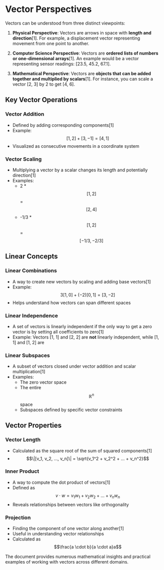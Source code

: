 # Vector Perspectives

Vectors can be understood from three distinct viewpoints:

1. **Physical Perspective**: Vectors are arrows in space with **length and direction**[1]. For example, a displacement vector representing movement from one point to another.

2. **Computer Science Perspective**: Vectors are **ordered lists of numbers or one-dimensional arrays**[1]. An example would be a vector representing sensor readings: [23.5, 45.2, 67.1].

3. **Mathematical Perspective**: Vectors are **objects that can be added together and multiplied by scalars**[1]. For instance, you can scale a vector [2, 3] by 2 to get [4, 6].

## Key Vector Operations

### Vector Addition

- Defined by adding corresponding components[1]
- Example: $$[1, 2] + [3, -1] = [4, 1]$$
- Visualized as consecutive movements in a coordinate system

### Vector Scaling

- Multiplying a vector by a scalar changes its length and potentially direction[1]
- Examples:
  - 2 * $$[1, 2]$$ = $$[2, 4]$$
  - -1/3 * $$[1, 2]$$ = $$[-1/3, -2/3]$$

## Linear Concepts

### Linear Combinations

- A way to create new vectors by scaling and adding base vectors[1]
- Example: $$ 3[1, 0] + (-2) [0, 1] = [3, -2] $$
- Helps understand how vectors can span different spaces

### Linear Independence

- A set of vectors is linearly independent if the only way to get a zero vector is by setting all coefficients to zero[1]
- Example: Vectors [1, 1] and [2, 2] are **not** linearly independent, while [1, 1] and [1, 2] are

### Linear Subspaces

- A subset of vectors closed under vector addition and scalar multiplication[1]
- Examples:
  - The zero vector space
  - The entire $$\mathbb{R}^n$$ space
  - Subspaces defined by specific vector constraints

## Vector Properties

### Vector Length

- Calculated as the square root of the sum of squared components[1]
- $$\|[v_1, v_2, ..., v_n]\| = \sqrt{v_1^2 + v_2^2 + ... + v_n^2}$$

### Inner Product

- A way to compute the dot product of vectors[1]
- Defined as $$v \cdot w = v_1w_1 + v_2w_2 + ... + v_nw_n$$
- Reveals relationships between vectors like orthogonality

### Projection

- Finding the component of one vector along another[1]
- Useful in understanding vector relationships
- Calculated as $$\frac{a \cdot b}{a \cdot a}a$$

The document provides numerous mathematical insights and practical examples of working with vectors across different domains.
